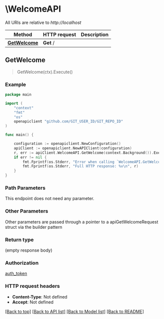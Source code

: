 # \WelcomeAPI

All URIs are relative to *http://localhost*

Method | HTTP request | Description
------------- | ------------- | -------------
[**GetWelcome**](WelcomeAPI.md#GetWelcome) | **Get** / | 



## GetWelcome

> GetWelcome(ctx).Execute()



### Example

```go
package main

import (
    "context"
    "fmt"
    "os"
    openapiclient "github.com/GIT_USER_ID/GIT_REPO_ID"
)

func main() {

    configuration := openapiclient.NewConfiguration()
    apiClient := openapiclient.NewAPIClient(configuration)
    r, err := apiClient.WelcomeAPI.GetWelcome(context.Background()).Execute()
    if err != nil {
        fmt.Fprintf(os.Stderr, "Error when calling `WelcomeAPI.GetWelcome``: %v\n", err)
        fmt.Fprintf(os.Stderr, "Full HTTP response: %v\n", r)
    }
}
```

### Path Parameters

This endpoint does not need any parameter.

### Other Parameters

Other parameters are passed through a pointer to a apiGetWelcomeRequest struct via the builder pattern


### Return type

 (empty response body)

### Authorization

[auth_token](../README.md#auth_token)

### HTTP request headers

- **Content-Type**: Not defined
- **Accept**: Not defined

[[Back to top]](#) [[Back to API list]](../README.md#documentation-for-api-endpoints)
[[Back to Model list]](../README.md#documentation-for-models)
[[Back to README]](../README.md)

